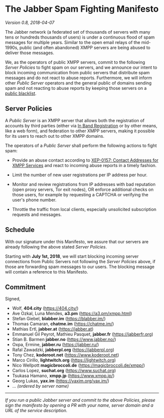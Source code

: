 # The Jabber Spam Fighting Manifesto

*Version 0.8, 2018-04-07*

The Jabber network (a federated set of thousands of servers with many
tens or hundreds thousands of users) is under a continuous flood of spam
messages for multiple years. Similar to the open email relays of the
mid-1990s, public (and often abandoned) XMPP servers are being abused to
deliver those messages.

We, as the operators of public XMPP servers, commit to the following
*Server Policies* to fight spam on our servers, and we announce our intent
to block incoming communication from public servers that distribute spam
messages and do not react to abuse reports. Furthermore, we
will inform other *Public Server* operators and the general public of
domains sending spam and not reacting to abuse reports by keeping those
servers on a [public blacklist](https://github.com/JabberSPAM/blacklist).

## Server Policies

A *Public Server* is an XMPP server that allows both the registration of
accounts by third parties (either via [In Band Registration][XEP-0077]
or by other means, like a web form), and federation to other XMPP
servers, making it possible for its users to reach out to other XMPP
domains.

The operators of a *Public Server* shall perform the following actions to
fight spam:

* Provide an abuse contact according to
  [XEP-0157: Contact Addresses for XMPP Services][XEP-0157] and
  react to incoming abuse reports in a timely fashion.

* Limit the number of new user registrations per IP address per hour.

* Monitor and review registrations from IP addresses with bad reputation
  (open proxy servers, Tor exit nodes), OR enforce additional checks on
  those users, for example by requesting a CAPTCHA or verifying the user's phone number.

* Throttle the traffic from local clients, especially unsolicited
  subscription requests and messages.


[XEP-0077]: https://xmpp.org/extensions/xep-0077.html
[XEP-0157]: https://xmpp.org/extensions/xep-0157.html

## Schedule

With our signature under this Manifesto, we assure that our servers are
already following the above stated *Server Policies*.

Starting with **July 1st, 2018**, we will start blocking incoming server
connections from Public Servers not following the *Server Policies* above,
if those are forwarding spam messages to our users. The blocking message
will contain a reference to this Manifesto.

## Commitment

Signed,

 * Wolf, **404.city** (https://404.city/)
 * Ave Ozkal, Luna Mendes, **a3.pm** (https://a3.pm/xmpp.html)
 * Stefan Giebel, **blabber.im** (https://blabber.im/)
 * Thomas Camaran, **chatme.im** (https://chatme.im/)
 * Mathias Ertl, **jabber.at** (https://jabber.at)
 * Emmanuel Gil Peyrot, Mathieu Pasquet, **jabber.fr** (https://jabberfr.org)
 * Stian B. Barmen **jabber.no** (https://www.jabber.no/)
 * Oxpa, Ermine, **jabber.ru** (https://jabber.ru/)
 * Rafal Zawadzki, **jabberpl.org** (https://jabberpl.org)
 * Tony Chez, **koderoot.net** (https://www.koderoot.net)
 * Marco Cirillo, **lightwitch.org** (https://lightwitch.org)
 * Nico Wellpott **magicbroccoli.de** (https://magicbroccoli.de/xmpp/)
 * Carlos Lopez, **suchat.org** (https://www.suchat.org)
 * Tsukasa Hamano, **xmpp.jp** (https://www.xmpp.jp/)
 * Georg Lukas, **yax.im** (https://yaxim.org/yax.im/)
 * ... _(ordered by server name)_

*	*	*

_If you run a public Jabber server and commit to the above Policies, please
sign the manifesto by opening a PR with your name, server domain and a URL
of the service description._
